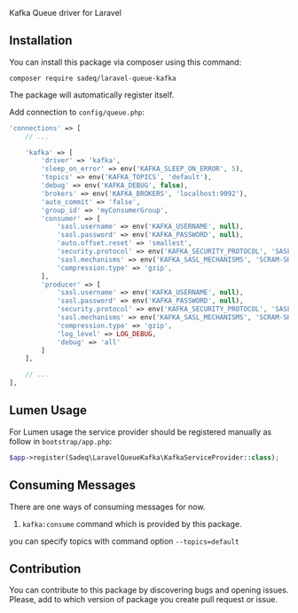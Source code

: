 Kafka Queue driver for Laravel

## Installation

You can install this package via composer using this command:

```
composer require sadeq/laravel-queue-kafka
```

The package will automatically register itself.

Add connection to `config/queue.php`:

```php
'connections' => [
    // ...

    'kafka' => [
        'driver' => 'kafka',
        'sleep_on_error' => env('KAFKA_SLEEP_ON_ERROR', 5),
        'topics' => env('KAFKA_TOPICS', 'default'),
        'debug' => env('KAFKA_DEBUG', false),
        'brokers' => env('KAFKA_BROKERS', 'localhost:9092'),
        'auto_commit' => 'false',
        'group_id' => 'myConsumerGroup',
        'consumer' => [
            'sasl.username' => env('KAFKA_USERNAME', null),
            'sasl.password' => env('KAFKA_PASSWORD', null),
            'auto.offset.reset' => 'smallest',
            'security.protocol' => env('KAFKA_SECURITY_PROTOCOL', 'SASL_SSL'),
            'sasl.mechanisms' => env('KAFKA_SASL_MECHANISMS', 'SCRAM-SHA-256'),
            'compression.type' => 'gzip',
        ],
        'producer' => [
            'sasl.username' => env('KAFKA_USERNAME', null),
            'sasl.password' => env('KAFKA_PASSWORD', null),
            'security.protocol' => env('KAFKA_SECURITY_PROTOCOL', 'SASL_SSL'),
            'sasl.mechanisms' => env('KAFKA_SASL_MECHANISMS', 'SCRAM-SHA-256'),
            'compression.type' => 'gzip',
            'log_level' => LOG_DEBUG,
            'debug' => 'all'
        ]
    ],

    // ...
],
```

## Lumen Usage

For Lumen usage the service provider should be registered manually as follow in `bootstrap/app.php`:

```php
$app->register(Sadeq\LaravelQueueKafka\KafkaServiceProvider::class);
```

## Consuming Messages

There are one ways of consuming messages for now.

1. `kafka:consume` command which is provided by this package.

you can specify topics with command option `--topics=default`

## Contribution

You can contribute to this package by discovering bugs and opening issues. Please, add to which version of package you create pull request or issue.